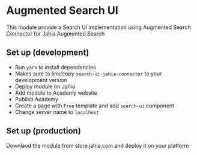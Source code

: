 # Augmented Search UI

This module provide a Search UI implementation using Augmented Search Connector for Jahia Augmented Search

## Set up (development)

* Run `yarn` to install dependencies
* Makes sure to link/copy `search-ui-jahia-connector` to your development version
* Deploy module on Jahia
* Add module to Academy website
* Publish Academy
* Create a page with `Free` template and add `search-ui` component
* Change server name to `localhost`   

## Set up (production)

Downlaod the module from store.jahia.com and deploy it on your platform
